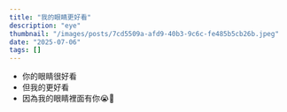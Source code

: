 ```yaml
---
title: "我的眼睛更好看"
description: "eye"
thumbnail: "/images/posts/7cd5509a-afd9-40b3-9c6c-fe485b5cb26b.jpeg"
date: "2025-07-06"
tags: []
---
```

- 你的眼睛很好看
- 但我的更好看
- 因為我的眼睛裡面有你😭🫵
